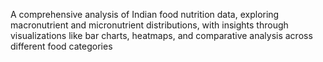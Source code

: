 A comprehensive analysis of Indian food nutrition data, exploring macronutrient and micronutrient distributions, with insights through visualizations like bar charts, heatmaps, and comparative analysis across different food categories
